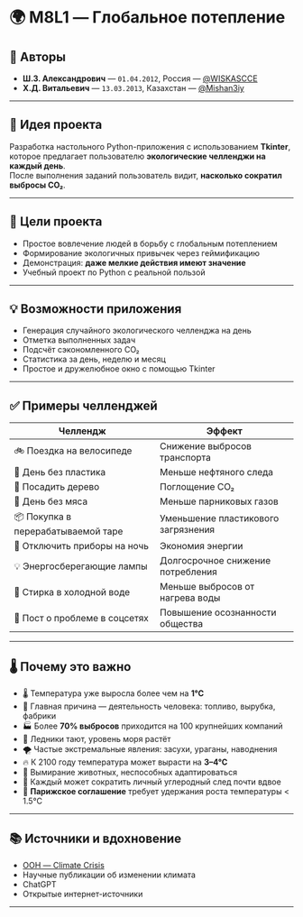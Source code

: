 # 🌍 M8L1 — Глобальное потепление

## 👥 Авторы

- **Ш.З. Александрович** — `01.04.2012`, Россия — [@WISKASCCE](https://t.me/WISKASCCE)  
- **Х.Д. Витальевич** — `13.03.2013`, Казахстан — [@Mishan3iy](https://t.me/Mishan3iy)

---

## 🧠 Идея проекта

Разработка настольного Python-приложения с использованием **Tkinter**, которое предлагает пользователю **экологические челленджи на каждый день**.  
После выполнения заданий пользователь видит, **насколько сократил выбросы CO₂**.

---

## 🎯 Цели проекта

- Простое вовлечение людей в борьбу с глобальным потеплением  
- Формирование экологичных привычек через геймификацию  
- Демонстрация: **даже мелкие действия имеют значение**  
- Учебный проект по Python с реальной пользой

---

## 💡 Возможности приложения

- Генерация случайного экологического челленджа на день  
- Отметка выполненных задач  
- Подсчёт сэкономленного CO₂  
- Статистика за день, неделю и месяц  
- Простое и дружелюбное окно с помощью Tkinter

---

## ✅ Примеры челленджей

| Челлендж                         | Эффект                                             |
|----------------------------------|-----------------------------------------------------|
| 🚲 Поездка на велосипеде         | Снижение выбросов транспорта                        |
| 🚫 День без пластика             | Меньше нефтяного следа                              |
| 🌳 Посадить дерево               | Поглощение CO₂                                      |
| 🥦 День без мяса                 | Меньше парниковых газов                             |
| 📦 Покупка в перерабатываемой таре | Уменьшение пластикового загрязнения              |
| 🔌 Отключить приборы на ночь     | Экономия энергии                                    |
| 💡 Энергосберегающие лампы       | Долгосрочное снижение потребления                   |
| 🧼 Стирка в холодной воде        | Меньше выбросов от нагрева воды                     |
| 📣 Пост о проблеме в соцсетях    | Повышение осознанности общества                     |

---

## 🌡 Почему это важно

- 🌡 Температура уже выросла более чем на **1°C**
- 🚷 Главная причина — деятельность человека: топливо, вырубка, фабрики
- 🏭 Более **70% выбросов** приходится на 100 крупнейших компаний
- 🌊 Ледники тают, уровень моря растёт
- 🌪 Частые экстремальные явления: засухи, ураганы, наводнения
- 🔥 К 2100 году температура может вырасти на **3–4°C**
- 🐾 Вымирание животных, неспособных адаптироваться
- 🔋 Каждый может сократить личный углеродный след почти вдвое
- 📜 **Парижское соглашение** требует удержания роста температуры < 1.5°C

---

## 📚 Источники и вдохновение

- [ООН — Climate Crisis](https://www.un.org/en/climatechange)  
- Научные публикации об изменении климата  
- ChatGPT  
- Открытые интернет-источники

---
